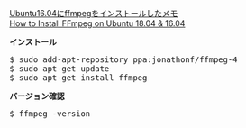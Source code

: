 [Ubuntu16.04にffmpegをインストールしたメモ](https://www.komee.org/entry/2018/02/01/163958)<br>
[How to Install FFmpeg on Ubuntu 18.04 & 16.04](https://tecadmin.net/install-ffmpeg-on-linux/)<br>

__インストール__ <br>
<pre>
$ sudo add-apt-repository ppa:jonathonf/ffmpeg-4
$ sudo apt-get update
$ sudo apt-get install ffmpeg
</pre>
__バージョン確認__ <br>
<pre>
$ ffmpeg -version
</pre>
